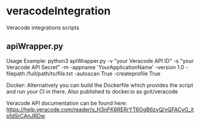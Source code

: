 # veracodeIntegration
Veracode integrations scripts

apiWrapper.py
-------------

Usage Example: python3 apiWrapper.py -v "your Veracode API ID" -s "your Veracode API Secret" -m -appname 'YourApplicationName' -version 1.0 -filepath /full/path/to/file.txt -autoscan True -createprofile True

Docker:
Alternatively you can build the Dockerfile which provides the script and run your CI in there. Also published to docker.io as gvit/veracode

Veracode API documentation can be found here: https://help.veracode.com/reader/y_H3nFK8RERrYT6OgB6zvQ/vQFACyO_itp1dSrCAnJRDw
